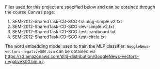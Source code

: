Files used for this project are specified below and can be obtained through the 
course Canvas page:

1. SEM-2012-SharedTask-CD-SCO-training-simple.v2.txt
2. SEM-2012-SharedTask-CD-SCO-dev-simple.v2.txt
3. SEM-2012-SharedTask-CD-SCO-test-cardboard.txt
4. SEM-2012-SharedTask-CD-SCO-test-circle.txt

The word embedding model used to train the MLP classifier: 
`GoogleNews-vectors-negative300.bin` can be obtained via 
https://s3.amazonaws.com/dl4j-distribution/GoogleNews-vectors-negative300.bin.gz.

